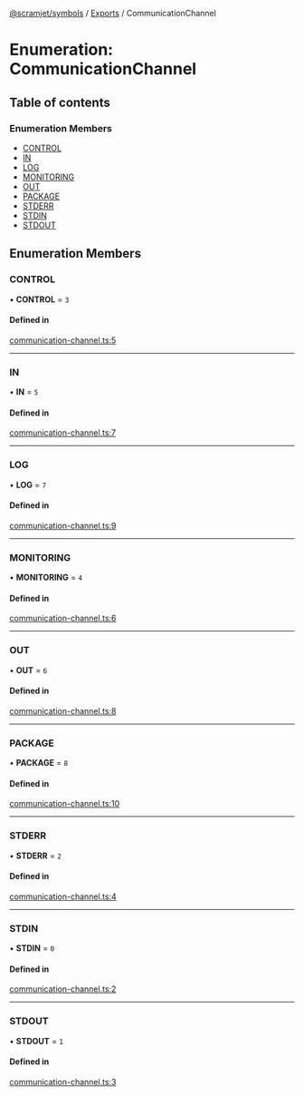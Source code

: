 [@scramjet/symbols](../README.md) / [Exports](../modules.md) / CommunicationChannel

# Enumeration: CommunicationChannel

## Table of contents

### Enumeration Members

- [CONTROL](CommunicationChannel.md#control)
- [IN](CommunicationChannel.md#in)
- [LOG](CommunicationChannel.md#log)
- [MONITORING](CommunicationChannel.md#monitoring)
- [OUT](CommunicationChannel.md#out)
- [PACKAGE](CommunicationChannel.md#package)
- [STDERR](CommunicationChannel.md#stderr)
- [STDIN](CommunicationChannel.md#stdin)
- [STDOUT](CommunicationChannel.md#stdout)

## Enumeration Members

### CONTROL

• **CONTROL** = ``3``

#### Defined in

[communication-channel.ts:5](https://github.com/scramjetorg/transform-hub/blob/HEAD/packages/symbols/src/communication-channel.ts#L5)

___

### IN

• **IN** = ``5``

#### Defined in

[communication-channel.ts:7](https://github.com/scramjetorg/transform-hub/blob/HEAD/packages/symbols/src/communication-channel.ts#L7)

___

### LOG

• **LOG** = ``7``

#### Defined in

[communication-channel.ts:9](https://github.com/scramjetorg/transform-hub/blob/HEAD/packages/symbols/src/communication-channel.ts#L9)

___

### MONITORING

• **MONITORING** = ``4``

#### Defined in

[communication-channel.ts:6](https://github.com/scramjetorg/transform-hub/blob/HEAD/packages/symbols/src/communication-channel.ts#L6)

___

### OUT

• **OUT** = ``6``

#### Defined in

[communication-channel.ts:8](https://github.com/scramjetorg/transform-hub/blob/HEAD/packages/symbols/src/communication-channel.ts#L8)

___

### PACKAGE

• **PACKAGE** = ``8``

#### Defined in

[communication-channel.ts:10](https://github.com/scramjetorg/transform-hub/blob/HEAD/packages/symbols/src/communication-channel.ts#L10)

___

### STDERR

• **STDERR** = ``2``

#### Defined in

[communication-channel.ts:4](https://github.com/scramjetorg/transform-hub/blob/HEAD/packages/symbols/src/communication-channel.ts#L4)

___

### STDIN

• **STDIN** = ``0``

#### Defined in

[communication-channel.ts:2](https://github.com/scramjetorg/transform-hub/blob/HEAD/packages/symbols/src/communication-channel.ts#L2)

___

### STDOUT

• **STDOUT** = ``1``

#### Defined in

[communication-channel.ts:3](https://github.com/scramjetorg/transform-hub/blob/HEAD/packages/symbols/src/communication-channel.ts#L3)
